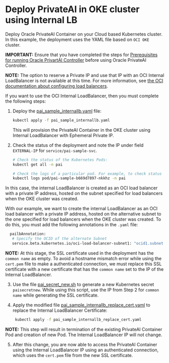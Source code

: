 # Deploy PrivateAI in OKE cluster using Internal LB

Deploy Oracle PrivateAI Container on your Cloud based Kubernetes cluster.  In this example, the deployment uses the YAML file based on `OCI OKE` cluster. 

**IMPORTANT:** Ensure that you have completed the steps for [Prerequisites for running Oracle PrivartAI Controller](./README.md#prerequisites-for-running-oracle-privartai-controller) before using Oracle PrivateAI Controller.

**NOTE:** The option to reserve a Private IP and use that IP with an OCI Internal LoadBalancer is not available at this time. For more information, see [the OCI documentation about configuring load balancers](https://docs.oracle.com/en-us/iaas/Content/ContEng/Tasks/contengconfiguringloadbalancersnetworkloadbalancers-subtopic.htm).

If you want to use the OCI Internal LoadBalancer, then you must complete the following steps:

1. Deploy the [pai_sample_internallb.yaml](./provisioning/pai_sample_internallb.yaml) file:
    ```sh
    kubectl apply -f pai_sample_internallb.yaml
    ```
    This will provision the PrivateAI Container in the OKE cluster using Internal LoadBalancer with Ephemeral Private IP.

2. Check the status of the deployment and note the IP under field `EXTERNAL-IP` for `service/pai-sample-svc`.
    ```sh
    # Check the status of the Kubernetes Pods:
    kubectl get all -n pai

    # Check the logs of a particular pod. For example, to check status of pod "pai-sample-b669d7897-nkkhz":
    kubectl logs pod/pai-sample-b669d7897-nkkhz -n pai
    ```

In this case, the internal LoadBalancer is created as an OCI load balancer with a private IP address, hosted on the subnet specified for load balancers when the OKE cluster was created.

With our example, we want to create the internal LoadBalancer as an OCI load balancer with a private IP address, hosted on the alternative subnet to the one specified for load balancers when the OKE cluster was created. To do this, you must add the following annotations in the `.yaml` file:

```sh
  pailbAnnotation:
   # Specify the OCID of the alternate Subnet
   service.beta.kubernetes.io/oci-load-balancer-subnet1: "ocid1.subnet.oc1..aaaaaa....vdfw"
```

**NOTE:** At this stage, the SSL certificate used in the deployment has the `common name` as empty. To avoid a hostname mismatch error while using the `cert.pem` file to make a authenticated connection, we must replace this SSL certificate with a new certificate that has the `common name` set to the IP of the Internal LoadBalancer.

3. Use the file [pai_secret_new.sh](./pai_secret_new.sh) to generate a new Kubernetes secret `paisecretnew`. While using this script, use the IP from Step 2 for `common name` while generating the SSL certificate.

4. Apply the modified file [pai_sample_internallb_replace_cert.yaml](./provisioning/pai_sample_internallb_replace_cert.yaml) to replace the Internal LoadBalancer Certificate:
   ```sh
    kubectl apply -f pai_sample_internallb_replace_cert.yaml
    ```
**NOTE:** This step will result in termination of the existing PrivateAI Container Pod and creation of new Pod. The Internal LoadBalancer IP will not change.

5. After this change, you are now able to access the PrivateAI Container using the Internal LoadBalancer IP using an authenticated connection, which uses the `cert.pem` file from the new SSL certificate.